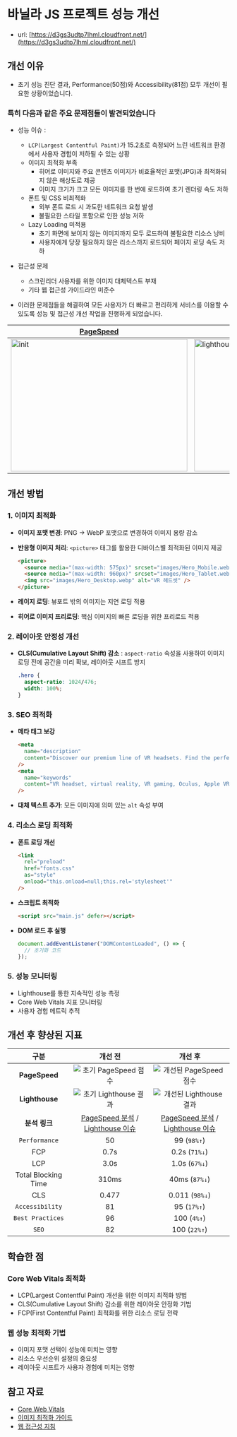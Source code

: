 # 바닐라 JS 프로젝트 성능 개선

- url: [https://d3gs3udtp7lhml.cloudfront.net/](https://d3gs3udtp7lhml.cloudfront.net/)

## 개선 이유

- 초기 성능 진단 결과, Performance(50점)와 Accessibility(81점) 모두 개선이 필요한 상황이었습니다.

### 특히 다음과 같은 주요 문제점들이 발견되었습니다

- 성능 이슈 :
  - `LCP(Largest Contentful Paint)`가 15.2초로 측정되어 느린 네트워크 환경에서 사용자 경험이 저하될 수 있는 상황
  - 이미지 최적화 부족
    - 히어로 이미지와 주요 콘텐츠 이미지가 비효율적인 포맷(JPG)과 최적화되지 않은 해상도로 제공
    - 이미지 크기가 크고 모든 이미지를 한 번에 로드하여 초기 렌더링 속도 저하
  - 폰트 및 CSS 비최적화
    - 외부 폰트 로드 시 과도한 네트워크 요청 발생
    - 불필요한 스타일 포함으로 인한 성능 저하
  - Lazy Loading 미적용
    - 초기 화면에 보이지 않는 이미지까지 모두 로드하여 불필요한 리소스 낭비
    - 사용자에게 당장 필요하지 않은 리소스까지 로드되어 페이지 로딩 속도 저하
- 접근성 문제

  - 스크린리더 사용자를 위한 이미지 대체텍스트 부재
  - 기타 웹 접근성 가이드라인 미준수

- 이러한 문제점들을 해결하여 모든 사용자가 더 빠르고 편리하게 서비스를 이용할 수 있도록 성능 및 접근성 개선 작업을 진행하게 되었습니다.

| [PageSpeed](https://pagespeed.web.dev/analysis/https-d3gs3udtp7lhml-cloudfront-net/9m3bzso30h?form_factor=desktop)              | [Git Issue (Lighthouse)](https://github.com/borobong2/front_3rd_chapter4-2_basic/issues/1)                                                                 |
| ------------------------------------------------------------------------------------------------------------------------------- | ---------------------------------------------------------------------------------------------------------------------------------------------------------- |
| <img width="400" height="300" alt="init" src="https://github.com/user-attachments/assets/ad2f3e86-89f0-4e83-9bfb-5e7228e41539"> | <img width="400" height="300" alt="lighthouse workflow first issue" src="https://github.com/user-attachments/assets/29d17e8b-80d3-46b6-ad8e-8426f58120a8"> |

## 개선 방법

### 1. 이미지 최적화

- **이미지 포맷 변경**: PNG → WebP 포맷으로 변경하여 이미지 용량 감소
- **반응형 이미지 처리**: `<picture>` 태그를 활용한 디바이스별 최적화된 이미지 제공

  ```html
  <picture>
    <source media="(max-width: 575px)" srcset="images/Hero_Mobile.webp" />
    <source media="(max-width: 960px)" srcset="images/Hero_Tablet.webp" />
    <img src="images/Hero_Desktop.webp" alt="VR 헤드셋" />
  </picture>
  ```

- **레이지 로딩**: 뷰포트 밖의 이미지는 지연 로딩 적용
- **히어로 이미지 프리로딩**: 핵심 이미지의 빠른 로딩을 위한 프리로드 적용

### 2. 레이아웃 안정성 개선

- **CLS(Cumulative Layout Shift) 감소**
  : `aspect-ratio` 속성을 사용하여 이미지 로딩 전에 공간을 미리 확보, 레이아웃 시프트 방지
  ```css
  .hero {
    aspect-ratio: 1024/476;
    width: 100%;
  }
  ```

### 3. SEO 최적화

- **메타 태그 보강**

  ```html
  <meta
    name="description"
    content="Discover our premium line of VR headsets. Find the perfect VR device for gaming, entertainment, and professional use."
  />
  <meta
    name="keywords"
    content="VR headset, virtual reality, VR gaming, Oculus, Apple VR"
  />
  ```

- **대체 텍스트 추가**: 모든 이미지에 의미 있는 `alt` 속성 부여

### 4. 리소스 로딩 최적화

- **폰트 로딩 개선**

  ```html
  <link
    rel="preload"
    href="fonts.css"
    as="style"
    onload="this.onload=null;this.rel='stylesheet'"
  />
  ```

- **스크립트 최적화**

  ```html
  <script src="main.js" defer></script>
  ```

- **DOM 로드 후 실행**

  ```javascript
  document.addEventListener("DOMContentLoaded", () => {
    // 초기화 코드
  });
  ```

### 5. 성능 모니터링

- Lighthouse를 통한 지속적인 성능 측정
- Core Web Vitals 지표 모니터링
- 사용자 경험 메트릭 추적

## 개선 후 향상된 지표

|        구분         |                                                                                                    개선 전                                                                                                    |                                                                                                   개선 후                                                                                                    |
| :-----------------: | :-----------------------------------------------------------------------------------------------------------------------------------------------------------------------------------------------------------: | :----------------------------------------------------------------------------------------------------------------------------------------------------------------------------------------------------------: |
|    **PageSpeed**    |                                                    ![초기 PageSpeed 점수](https://github.com/user-attachments/assets/ad2f3e86-89f0-4e83-9bfb-5e7228e41539)                                                    |                                                  ![개선된 PageSpeed 점수](https://github.com/user-attachments/assets/77c0b70e-97b4-4985-8ba7-81a8fd328bd5)                                                   |
|   **Lighthouse**    |                                                   ![초기 Lighthouse 결과](https://github.com/user-attachments/assets/29d17e8b-80d3-46b6-ad8e-8426f58120a8)                                                    |                                                  ![개선된 Lighthouse 결과](https://github.com/user-attachments/assets/b75bde95-43a9-43de-b1d9-828c9ea40492)                                                  |
|    **분석 링크**    | [PageSpeed 분석](https://pagespeed.web.dev/analysis/https-d3gs3udtp7lhml-cloudfront-net/9m3bzso30h?form_factor=desktop) / [Lighthouse 이슈](https://github.com/borobong2/front_3rd_chapter4-2_basic/issues/1) | [PageSpeed 분석](https://pagespeed.web.dev/analysis/https-d3gs3udtp7lhml-cloudfront-net/t8gjb22391?form_factor=desktop) / [Lighthouse 이슈](https://github.com/soyoonJ/front_3rd_chapter4-2_basic/issues/17) |
|    `Performance`    |                                                                                                      50                                                                                                       |                                                                                                 99 (`98%↑`)                                                                                                  |
|         FCP         |                                                                                                     0.7s                                                                                                      |                                                                                                0.2s (`71%↓`)                                                                                                 |
|         LCP         |                                                                                                     3.0s                                                                                                      |                                                                                                1.0s (`67%↓`)                                                                                                 |
| Total Blocking Time |                                                                                                     310ms                                                                                                     |                                                                                                40ms (`87%↓`)                                                                                                 |
|         CLS         |                                                                                                     0.477                                                                                                     |                                                                                                0.011 (`98%↓`)                                                                                                |
|   `Accessibility`   |                                                                                                      81                                                                                                       |                                                                                                 95 (`17%↑`)                                                                                                  |
|  `Best Practices`   |                                                                                                      96                                                                                                       |                                                                                                 100 (`4%↑`)                                                                                                  |
|        `SEO`        |                                                                                                      82                                                                                                       |                                                                                                 100 (`22%↑`)                                                                                                 |

## 학습한 점

### Core Web Vitals 최적화

- LCP(Largest Contentful Paint) 개선을 위한 이미지 최적화 방법
- CLS(Cumulative Layout Shift) 감소를 위한 레이아웃 안정화 기법
- FCP(First Contentful Paint) 최적화를 위한 리소스 로딩 전략

### 웹 성능 최적화 기법

- 이미지 포맷 선택이 성능에 미치는 영향
- 리소스 우선순위 설정의 중요성
- 레이아웃 시프트가 사용자 경험에 미치는 영향

## 참고 자료

- [Core Web Vitals](https://web.dev/vitals/)
- [이미지 최적화 가이드](https://web.dev/fast/#optimize-your-images)
- [웹 접근성 지침](https://www.w3.org/WAI/standards-guidelines/wcag/)

